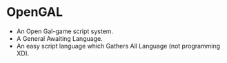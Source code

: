 # OpenGAL
- An Open Gal-game script system.
- A General Awaiting Language.
- An easy script language which Gathers All Language (not programming XD).